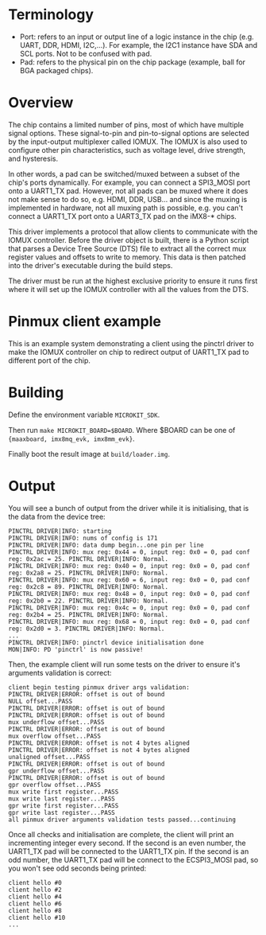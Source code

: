 <!--
    Copyright 2024, UNSW
    SPDX-License-Identifier: CC-BY-SA-4.0
-->

# Terminology
- Port: refers to an input or output line of a logic instance in the chip (e.g. UART, DDR, HDMI, I2C,...). For example, the I2C1 instance have SDA and SCL ports. Not to be confused with pad.
- Pad: refers to the physical pin on the chip package (example, ball for BGA packaged chips). 

# Overview
<!-- This paragraph is from Linux documentation -->
The chip contains a limited number of pins, most of which have multiple signal options. These signal-to-pin and pin-to-signal options are selected by the input-output multiplexer called IOMUX. The IOMUX is also used to configure other pin characteristics, such as voltage level, drive strength, and hysteresis.

In other words, a pad can be switched/muxed between a subset of the chip's ports dynamically. For example, you can connect a SPI3_MOSI port onto a UART1_TX pad. However, not all pads can be muxed where it does not make sense to do so, e.g. HDMI, DDR, USB... and since the muxing is implemented in hardware, not all muxing path is possible, e.g. you can't connect a UART1_TX port onto a UART3_TX pad on the iMX8-* chips.

This driver implements a protocol that allow clients to communicate with the IOMUX controller. Before the driver object is built, there is a Python script that parses a Device Tree Source (DTS) file to extract all the correct mux register values and offsets to write to memory. This data is then patched into the driver's executable during the build steps.

The driver must be run at the highest exclusive priority to ensure it runs first where it will set up the IOMUX controller with all the values from the DTS.

# Pinmux client example

This is an example system demonstrating a client using the pinctrl driver to make the IOMUX controller on chip to redirect output of UART1_TX pad to different port of the chip.

# Building

Define the environment variable `MICROKIT_SDK`.

Then run `make MICROKIT_BOARD=$BOARD`. Where $BOARD can be one of `{maaxboard, imx8mq_evk, imx8mm_evk}`.

Finally boot the result image at `build/loader.img`.

# Output
You will see a bunch of output from the driver while it is initialising, that is the data from the device tree:
```
PINCTRL DRIVER|INFO: starting
PINCTRL DRIVER|INFO: nums of config is 171
PINCTRL DRIVER|INFO: data dump begin...one pin per line
PINCTRL DRIVER|INFO: mux reg: 0x44 = 0, input reg: 0x0 = 0, pad conf reg: 0x2ac = 25. PINCTRL DRIVER|INFO: Normal.
PINCTRL DRIVER|INFO: mux reg: 0x40 = 0, input reg: 0x0 = 0, pad conf reg: 0x2a8 = 25. PINCTRL DRIVER|INFO: Normal.
PINCTRL DRIVER|INFO: mux reg: 0x60 = 6, input reg: 0x0 = 0, pad conf reg: 0x2c8 = 89. PINCTRL DRIVER|INFO: Normal.
PINCTRL DRIVER|INFO: mux reg: 0x48 = 0, input reg: 0x0 = 0, pad conf reg: 0x2b0 = 22. PINCTRL DRIVER|INFO: Normal.
PINCTRL DRIVER|INFO: mux reg: 0x4c = 0, input reg: 0x0 = 0, pad conf reg: 0x2b4 = 25. PINCTRL DRIVER|INFO: Normal.
PINCTRL DRIVER|INFO: mux reg: 0x68 = 0, input reg: 0x0 = 0, pad conf reg: 0x2d0 = 3. PINCTRL DRIVER|INFO: Normal.
...
PINCTRL DRIVER|INFO: pinctrl device initialisation done
MON|INFO: PD 'pinctrl' is now passive!
```

Then, the example client will run some tests on the driver to ensure it's arguments validation is correct:
```
client begin testing pinmux driver args validation:
PINCTRL DRIVER|ERROR: offset is out of bound
NULL offset...PASS
PINCTRL DRIVER|ERROR: offset is out of bound
PINCTRL DRIVER|ERROR: offset is out of bound
mux underflow offset...PASS
PINCTRL DRIVER|ERROR: offset is out of bound
mux overflow offset...PASS
PINCTRL DRIVER|ERROR: offset is not 4 bytes aligned
PINCTRL DRIVER|ERROR: offset is not 4 bytes aligned
unaligned offset...PASS
PINCTRL DRIVER|ERROR: offset is out of bound
gpr underflow offset...PASS
PINCTRL DRIVER|ERROR: offset is out of bound
gpr overflow offset...PASS
mux write first register...PASS
mux write last register...PASS
gpr write first register...PASS
gpr write last register...PASS
all pinmux driver arguments validation tests passed...continuing
```

Once all checks and initialisation are complete, the client will print an incrementing integer every second. If the second is an even number, the UART1_TX pad will be connected to the UART1_TX pin. If the second is an odd number, the UART1_TX pad will be connect to the ECSPI3_MOSI pad, so you won't see odd seconds being printed:
```
client hello #0
client hello #2
client hello #4
client hello #6
client hello #8
client hello #10
...
```